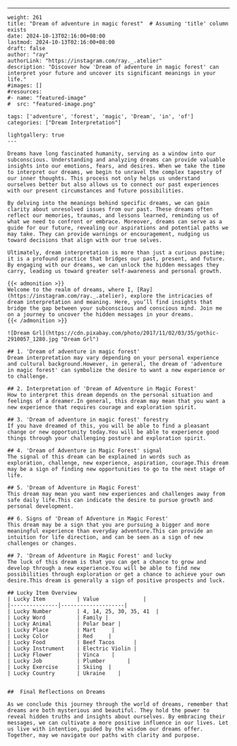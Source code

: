 ---
    weight: 261
    title: "Dream of adventure in magic forest"  # Assuming 'title' column exists
    date: 2024-10-13T02:16:00+08:00
    lastmod: 2024-10-13T02:16:00+08:00
    draft: false
    author: "ray"
    authorLink: "https://instagram.com/ray._.atelier"
    description: "Discover how 'Dream of adventure in magic forest' can interpret your future and uncover its significant meanings in your life."
    #images: []
    #resources:
    #- name: "featured-image"
    #  src: "featured-image.png"
    
    tags: ['adventure', 'forest', 'magic', 'Dream', 'in', 'of']
    categories: ["Dream Interpretation"]
    
    lightgallery: true
    ---
    
    Dreams have long fascinated humanity, serving as a window into our subconscious. Understanding and analyzing dreams can provide valuable insights into our emotions, fears, and desires. When we take the time to interpret our dreams, we begin to unravel the complex tapestry of our inner thoughts. This process not only helps us understand ourselves better but also allows us to connect our past experiences with our present circumstances and future possibilities.
    
    By delving into the meanings behind specific dreams, we can gain clarity about unresolved issues from our past. These dreams often reflect our memories, traumas, and lessons learned, reminding us of what we need to confront or embrace. Moreover, dreams can serve as a guide for our future, revealing our aspirations and potential paths we may take. They can provide warnings or encouragement, nudging us toward decisions that align with our true selves.
    
    Ultimately, dream interpretation is more than just a curious pastime; it is a profound practice that bridges our past, present, and future. By engaging with our dreams, we can unlock the hidden messages they carry, leading us toward greater self-awareness and personal growth.
    
    {{< admonition >}}
    Welcome to the realm of dreams, where I, [Ray](https://instagram.com/ray._.atelier), explore the intricacies of dream interpretation and meaning. Here, you’ll find insights that bridge the gap between your subconscious and conscious mind. Join me on a journey to uncover the hidden messages in your dreams.
    {{< /admonition >}}
    
    ![Dream Grl](https://cdn.pixabay.com/photo/2017/11/02/03/35/gothic-2910057_1280.jpg "Dream Grl")
    
    ## 1. 'Dream of adventure in magic forest'
    Dream interpretation may vary depending on your personal experience and cultural background.However, in general, the dream of 'adventure in magic forest' can symbolize the desire to want a new experience or to challenge.
    
    ## 2. Interpretation of 'Dream of Adventure in Magic Forest'
    How to interpret this dream depends on the personal situation and feelings of a dreamer.In general, this dream may mean that you want a new experience that requires courage and exploration spirit.
    
    ## 3. 'Dream of adventure in magic forest' forestry
    If you have dreamed of this, you will be able to find a pleasant change or new opportunity today.You will be able to experience good things through your challenging posture and exploration spirit.
    
    ## 4. 'Dream of Adventure in Magic Forest' signal
    The signal of this dream can be explained in words such as exploration, challenge, new experience, aspiration, courage.This dream may be a sign of finding new opportunities to go to the next stage of life.
    
    ## 5. 'Dream of Adventure in Magic Forest'
    This dream may mean you want new experiences and challenges away from safe daily life.This can indicate the desire to pursue growth and personal development.
    
    ## 6. Signs of 'Dream of Adventure in Magic Forest'
    This dream may be a sign that you are pursuing a bigger and more meaningful experience than everyday adventure.This can provide an intuition for life direction, and can be seen as a sign of new challenges or changes.
    
    ## 7. 'Dream of Adventure in Magic Forest' and lucky
    The luck of this dream is that you can get a chance to grow and develop through a new experience.You will be able to find new possibilities through exploration or get a chance to achieve your own desire.This dream is generally a sign of positive prospects and luck.
    
    ## Lucky Item Overview
    | Lucky Item          | Value              |
    |---------------|--------------------|
    | Lucky Number        | 4, 14, 25, 30, 35, 41  |
    | Lucky Word          | Family |
    | Lucky Animal        | Polar bear |
    | Lucky Place         | Mart     |
    | Lucky Color         | Red     |
    | Lucky Food          | Beef Tacos      |
    | Lucky Instrument    | Electric Violin |
    | Lucky Flower        | Vinca    |
    | Lucky Job           | Plumber       |
    | Lucky Exercise      | Skiing  |
    | Lucky Country       | Ukraine    |
    
    
    ##  Final Reflections on Dreams
    
    As we conclude this journey through the world of dreams, remember that dreams are both mysterious and beautiful. They hold the power to reveal hidden truths and insights about ourselves. By embracing their messages, we can cultivate a more positive influence in our lives. Let us live with intention, guided by the wisdom our dreams offer. Together, may we navigate our paths with clarity and purpose.
    